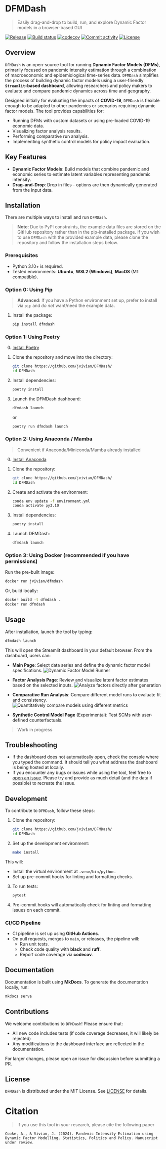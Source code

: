# DFMDash
> Easily drag-and-drop to build, run, and explore Dynamic Factor models in a browser-based GUI

[![Release](https://img.shields.io/github/v/release/jvivian/DFMDash)](https://img.shields.io/github/v/release/jvivian/DFMDash)
[![Build status](https://img.shields.io/github/actions/workflow/status/jvivian/DFMDash/main.yml?branch=main)](https://github.com/jvivian/DFMDash/actions/workflows/main.yml?query=branch%3Amain)
[![codecov](https://codecov.io/gh/jvivian/DFMDash/graph/badge.svg?token=RVT01PK8TT)](https://codecov.io/gh/jvivian/DFMDash)
[![Commit activity](https://img.shields.io/github/commit-activity/m/jvivian/DFMDash)](https://img.shields.io/github/commit-activity/m/jvivian/DFMDash)
[![License](https://img.shields.io/github/license/jvivian/DFMDash)](https://img.shields.io/github/license/jvivian/DFMDash)

## Overview

`DFMDash` is an open-source tool for running **Dynamic Factor Models (DFMs)**, primarily focused on pandemic intensity estimation through a combination of macroeconomic and epidemiological time-series data. `DFMDash` simplifies the process of building dynamic factor models using a user-friendly **`Streamlit`-based dashboard**, allowing researchers and policy makers to evaluate and compare pandemic dynamics across time and geography.

Designed initially for evaluating the impacts of **COVID-19**, `DFMDash` is flexible enough to be adapted to other pandemics or scenarios requiring dynamic factor models. The tool provides capabilities for:

- Running DFMs with custom datasets or using pre-loaded COVID-19 economic data.
- Visualizing factor analysis results.
- Performing comparative run analysis.
- Implementing synthetic control models for policy impact evaluation.

## Key Features

- **Dynamic Factor Models**: Build models that combine pandemic and economic series to estimate latent variables representing pandemic intensity.
- **Drag-and-Drop**: Drop in files - options are then dynamically generated from the input data.


## Installation
There are multiple ways to install and run `DFMDash`.

> **Note**: Due to PyPI constraints, the example data files are stored on the GitHub repository rather than in the pip-installed package. If you wish to use `DFMDash` with the provided example data, please clone the repository and follow the installation steps below.

### Prerequisites

- Python 3.10+ is required.
- Tested environments: **Ubuntu**, **WSL2 (Windows)**, **MacOS** (M1 compatible).

### Option 0: Using Pip
> **Advanced:** If you have a Python environment set up, prefer to install via `pip` and _do not_ want/need the example data.

1. Install the package:
   ```bash
   pip install dfmdash
   ```

### Option 1: Using Poetry

0. [Install Poetry](https://python-poetry.org/)

1. Clone the repository and move into the directory:
   ```bash
   git clone https://github.com/jvivian/DFMDash/
   cd DFMDash
   ```

2. Install dependencies:
   ```bash
   poetry install
   ```

3. Launch the DFMDash dashboard:
   ```bash
   dfmdash launch
   ```
   or
   ```bash
   poetry run dfmdash launch
   ```

### Option 2: Using Anaconda / Mamba
> Convenient if Anaconda/Miniconda/Mamba already installed

0. [Install Anaconda](https://docs.anaconda.com/anaconda/install/)

1. Clone the repository:
   ```bash
   git clone https://github.com/jvivian/DFMDash/
   cd DFMDash
   ```

2. Create and activate the environment:
   ```bash
   conda env update -f environment.yml
   conda activate py3.10
   ```

3. Install dependencies:
   ```bash
   poetry install
   ```

4. Launch DFMDash:
   ```bash
   dfmdash launch
   ```

### Option 3: Using Docker (recommended if you have permissions)

Run the pre-built image:
```bash
docker run jvivian/dfmdash
```

Or, build locally:
```bash
docker build -t dfmdash .
docker run dfmdash
```

## Usage

After installation, launch the tool by typing:
```bash
dfmdash launch
```

This will open the Streamlit dashboard in your default browser. From the dashboard, users can:

- **Main Page**: Select data series and define the dynamic factor model specifications.
![Dynamic Factor Model Runner](imgs/DFM.png)

- **Factor Analysis Page**: Review and visualize latent factor estimates based on the selected inputs.
![Analyze factors directly after generation](imgs/factor.png)

- **Comparative Run Analysis**: Compare different model runs to evaluate fit and consistency.
![Quantitatively compare models using different metrics](imgs/CA.png)

- **Synthetic Control Model Page** (Experimental): Test SCMs with user-defined counterfactuals.
> Work in progress

## Troubleshooting

- If the dashboard does not automatically open, check the console where you typed the command. It should tell you what address the dashboard is being hosted at locally.
- If you encounter any bugs or issues while using the tool, feel free to [open an issue](https://github.com/jvivian/DFMDash/issues). Please try and provide as much detail (and the data if possible) to recreate the issue.

## Development

To contribute to `DFMDash`, follow these steps:

1. Clone the repository:
   ```bash
   git clone https://github.com/jvivian/DFMDash/
   cd DFMDash
   ```

2. Set up the development environment:
   ```bash
   make install
   ```

This will:
- Install the virtual environment at `.venv/bin/python`.
- Set up pre-commit hooks for linting and formatting checks.

3. To run tests:
   ```bash
   pytest
   ```

4. Pre-commit hooks will automatically check for linting and formatting issues on each commit.

### CI/CD Pipeline

- CI pipeline is set up using **GitHub Actions**.
- On pull requests, merges to `main`, or releases, the pipeline will:
  - Run unit tests.
  - Check code quality with **black** and **ruff**.
  - Report code coverage via **codecov**.

## Documentation

Documentation is built using **MkDocs**. To generate the documentation locally, run:
```bash
mkdocs serve
```

<!-- Official documentation can be found [here](https://jvivian.github.io/DFMDash). -->

## Contributions

We welcome contributions to `DFMDash`! Please ensure that:
- All new code includes tests (if code coverage decreases, it will likely be rejected)
- Any modifications to the dashboard interface are reflected in the documentation.

For larger changes, please open an issue for discussion before submitting a PR.

## License

`DFMDash` is distributed under the MIT License. See [LICENSE](./LICENSE) for details.


# Citation
> If you use this tool in your research, please cite the following paper

```
Cooke, A., & Vivian, J. (2024). Pandemic Intensity Estimation using Dynamic Factor Modelling. Statistics, Politics and Policy. Manuscript under review.
```
